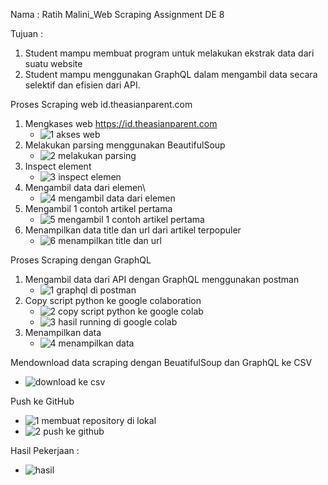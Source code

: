 Nama : Ratih Malini_Web Scraping Assignment DE 8

Tujuan : 
1. Student mampu membuat program untuk melakukan ekstrak data dari suatu website
2. Student mampu menggunakan GraphQL dalam mengambil data secara selektif dan efisien dari API.

Proses Scraping web id.theasianparent.com
1. Mengkases web https://id.theasianparent.com 
   - ![1  akses web](https://github.com/user-attachments/assets/4c875ff0-1d46-4eda-9bf1-c53ef7b72bb9)
2. Melakukan parsing menggunakan BeautifulSoup
   - ![2  melakukan parsing](https://github.com/user-attachments/assets/fb3e4c2e-bde4-4307-bb3d-7d1616c10489)
3. Inspect element
   - ![3  inspect elemen](https://github.com/user-attachments/assets/935a914c-d8da-4401-b609-dc63534ca5c6)
4. Mengambil data dari elemen\
   - ![4  mengambil data dari elemen](https://github.com/user-attachments/assets/28a1bba3-16cf-4bd3-871f-a84f7a38620e)
5. Mengambil 1 contoh artikel pertama
   - ![5  mengambil 1 contoh artikel pertama](https://github.com/user-attachments/assets/1edb6ec4-b30c-49ec-8766-728f5c251b3b)
6. Menampilkan data title dan url dari artikel terpopuler
   - ![6  menampilkan title dan url](https://github.com/user-attachments/assets/a82a8280-94f5-4a85-8c62-d2fa3f46d6a9)

Proses Scraping dengan GraphQL
1. Mengambil data dari API dengan GraphQL menggunakan postman
   - ![1  graphql di postman](https://github.com/user-attachments/assets/2410e3fe-7421-490a-a337-5fc0b35ffa61)
2. Copy script python ke google colaboration
   - ![2  copy script python ke google colab](https://github.com/user-attachments/assets/39fa318f-967e-4eda-b7ff-9f05c3708bac)
   - ![3  hasil running di google colab](https://github.com/user-attachments/assets/3587c8cc-b70e-42e2-9400-d8ccd0fc295a)
3. Menampilkan data
   - ![4  menampilkan data](https://github.com/user-attachments/assets/3043b7ba-8306-4715-8da6-ec212f291192)

Mendownload data scraping dengan BeuatifulSoup dan GraphQL ke CSV
   - ![download ke csv](https://github.com/user-attachments/assets/ff64a278-1114-46c5-bf28-f84689469fe5)

Push ke GitHub
   - ![1  membuat repository di lokal](https://github.com/user-attachments/assets/fd2fdc65-d5b6-4e36-b5e4-cd98d7be5f27)
   - ![2  push ke github](https://github.com/user-attachments/assets/451b5859-f124-40a1-a0ba-685a783795cf)


Hasil Pekerjaan :  
   - ![hasil](https://github.com/user-attachments/assets/25aaa416-75d5-439f-bec3-16fff0dfa775)


